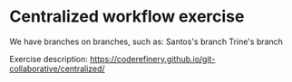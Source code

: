 # Centralized workflow exercise
We have branches on branches, such as:
Santos's branch
Trine's branch

Exercise description: https://coderefinery.github.io/git-collaborative/centralized/
